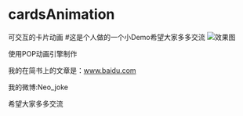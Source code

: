 # cardsAnimation
可交互的卡片动画
#这是个人做的一个小Demo希望大家多多交流
![效果图](http://upload-images.jianshu.io/upload_images/24274-0ffe961c658dbbe0.gif?imageMogr2/auto-orient/strip|imageView2/2/w/1240/q/100 "卡片动画Git")

使用POP动画引擎制作

我的在简书上的文章是：www.baidu.com

我的微博:Neo_joke

希望大家多多交流